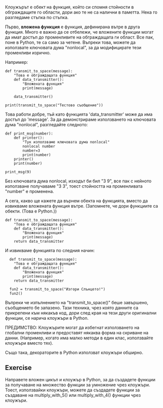 Клоужърът е обект на функция, който си спомня стойности в обграждащите го области, дори ако те не са налични в паметта. Нека го разгледаме стъпка по стъпка.

Първо, **вложена функция** е функция, дефинирана вътре в друга функция. Много е важно да се отбележи, че вложените функции могат да имат достъп до променливите на обграждащата ги област. Все пак, поне в Python, те са само за четене. Въпреки това, можете да използвате ключовата дума "nonlocal", за да модифицирате тези променливи изрично.

Например:

    def transmit_to_space(message):
        "Това е обграждащата функция"
        def data_transmitter():
            "Вложената функция"
            print(message)
    
        data_transmitter()
    
    print(transmit_to_space("Тестово съобщение"))

Това работи добре, тъй като функцията 'data_transmitter' може да има достъп до 'message'. За да демонстрираме използването на ключовата дума "nonlocal", разгледайте следното:

    def print_msg(number):
        def printer():
            "Тук използваме ключовата дума nonlocal"
            nonlocal number
            number=3
            print(number)
        printer()
        print(number)
    
    print_msg(9)

Без ключовата дума nonlocal, изходът би бил "3 9", все пак с нейното използване получаваме "3 3", тоест стойността на променливата "number" е променена.

А сега, какво ще кажете да върнем обекта на функцията, вместо да извикваме вложената функция вътре. (Запомнете, че дори функциите са обекти. (Това е Python.))

    def transmit_to_space(message):
        "Това е обграждащата функция"
        def data_transmitter():
            "Вложената функция"
            print(message)
        return data_transmitter

И извикваме функцията по следния начин:


      def transmit_to_space(message):
        "Това е обграждащата функция"
        def data_transmitter():
            "Вложената функция"
            print(message)
        return data_transmitter
        
  	  fun2 = transmit_to_space("Изгори Слънцето!")
  	  fun2()

Въпреки че изпълнението на "transmit_to_space()" беше завършено, съобщението бе запазено. Тази техника, чрез която данните са прикрепени към някакъв код, дори след края на тези други оригинални функции, се нарича клоужъри в Python.

ПРЕДИМСТВО: Клоужърите могат да избегнат използването на глобални променливи и предоставят някаква форма на скриване на данни. (Например, когато има малко методи в един клас, използвайте клоужъри вместо тях).

Също така, декораторите в Python използват клоужъри обширно.

Exercise
--------

Направете вложен цикъл и клоужър в Python, за да създадете функции за получаване на множество функции за умножение чрез клоужъри. Тоест, използвайки клоужъри, можете да създадете функции за създаване на multiply_with_5() или multiply_with_4() функции чрез клоужъри.